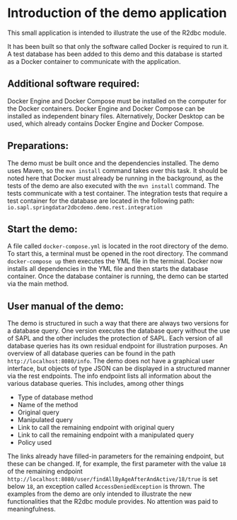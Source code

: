 # Introduction of the demo application

This small application is intended to illustrate the use of the R2dbc module. 

It has been built so that only the software called Docker is required to run it. A test database has been added to this demo and this database is started as a Docker container to communicate with the application. 

## Additional software required:
Docker Engine and Docker Compose must be installed on the computer for the Docker containers. Docker Engine and Docker Compose can be installed as independent binary files. Alternatively, Docker Desktop can be used, which already contains Docker Engine and Docker Compose.

## Preparations:
The demo must be built once and the dependencies installed. The demo uses Maven, so the ``mvn install`` command takes over this task. It should be noted here that Docker must already be running in the background, as the tests of the demo are also executed with the ``mvn install`` command. The tests communicate with a test container.  The integration tests that require a test container for the database are located in the following path: ``io.sapl.springdatar2dbcdemo.demo.rest.integration``

## Start the demo: 
A file called ``docker-compose.yml`` is located in the root directory of the demo. To start this, a terminal must be opened in the root directory. The command ``docker-compose up`` then executes the YML file in the terminal. Docker now installs all dependencies in the YML file and then starts the database container. Once the database container is running, the demo can be started via the main method.  

## User manual of the demo:
The demo is structured in such a way that there are always two versions for a database query. One version executes the database query without the use of SAPL and the other includes the protection of SAPL. Each version of all database queries has its own residual endpoint for illustration purposes. An overview of all database queries can be found in the path ``http://localhost:8080/info``. The demo does not have a graphical user interface, but objects of type JSON can be displayed in a structured manner via the rest endpoints. The info endpoint lists all information about the various database queries. This includes, among other things 

* Type of database method
* Name of the method	
* Original query	
* Manipulated query	
* Link to call the remaining endpoint with original query	
* Link to call the remaining endpoint with a manipulated query	
* Policy used	

The links already have filled-in parameters for the remaining endpoint, but these can be changed. If, for example, the first parameter with the value ``18`` of the remaining endpoint ``http://localhost:8080/user/findAllByAgeAfterAndActive/18/true`` is set below ``18``, an exception called ``AccessDeniedException`` is thrown. The examples from the demo are only intended to illustrate the new functionalities that the R2dbc module provides. No attention was paid to meaningfulness.   
 